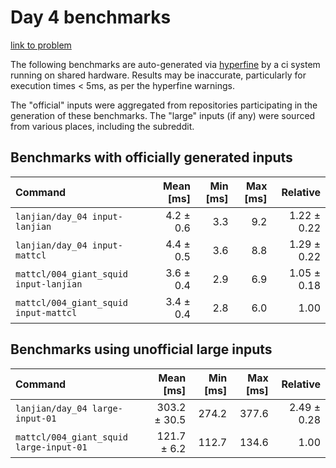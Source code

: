 # Day 4 benchmarks

[link to problem](http://adventofcode.com/2021/day/4)

The following benchmarks are auto-generated via [hyperfine](https://github.com/sharkdp/hyperfine) by a ci system running on shared hardware. Results may be inaccurate, particularly for execution times < 5ms, as per the hyperfine warnings.

The "official" inputs were aggregated from repositories participating in the generation of these benchmarks. The "large" inputs (if any) were sourced from various places, including the subreddit.

## Benchmarks with officially generated inputs
| Command | Mean [ms] | Min [ms] | Max [ms] | Relative |
|:---|---:|---:|---:|---:|
| `lanjian/day_04 input-lanjian` | 4.2 ± 0.6 | 3.3 | 9.2 | 1.22 ± 0.22 |
| `lanjian/day_04 input-mattcl` | 4.4 ± 0.5 | 3.6 | 8.8 | 1.29 ± 0.22 |
| `mattcl/004_giant_squid input-lanjian` | 3.6 ± 0.4 | 2.9 | 6.9 | 1.05 ± 0.18 |
| `mattcl/004_giant_squid input-mattcl` | 3.4 ± 0.4 | 2.8 | 6.0 | 1.00 |
## Benchmarks using unofficial large inputs
| Command | Mean [ms] | Min [ms] | Max [ms] | Relative |
|:---|---:|---:|---:|---:|
| `lanjian/day_04 large-input-01` | 303.2 ± 30.5 | 274.2 | 377.6 | 2.49 ± 0.28 |
| `mattcl/004_giant_squid large-input-01` | 121.7 ± 6.2 | 112.7 | 134.6 | 1.00 |
